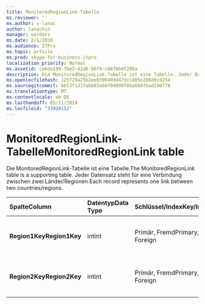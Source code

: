 ```yaml
---
title: MonitoredRegionLink-Tabelle
ms.reviewer: ''
ms.author: v-lanac
author: lanachin
manager: serdars
ms.date: 2/1/2018
ms.audience: ITPro
ms.topic: article
ms.prod: skype-for-business-itpro
localization_priority: Normal
ms.assetid: cebda194-7be3-42d6-b6f0-c86f8b0f200a
description: Die MonitoredRegionLink-Tabelle ist eine Tabelle. Jeder Datensatz steht für eine Verbindung zwischen zwei Länder/Regionen.
ms.openlocfilehash: 125f29a25b2ee039649dd47dcc405e208d0cd254
ms.sourcegitcommit: bb53f131fabb03a66f0d000f8ba668fbad190778
ms.translationtype: MT
ms.contentlocale: de-DE
ms.lasthandoff: 05/11/2019
ms.locfileid: "33920152"
---
```

# <a name="monitoredregionlink-table"></a><span data-ttu-id="51b1e-104">MonitoredRegionLink-Tabelle</span><span class="sxs-lookup"><span data-stu-id="51b1e-104">MonitoredRegionLink table</span></span>
 
<span data-ttu-id="51b1e-105">Die MonitoredRegionLink-Tabelle ist eine Tabelle.</span><span class="sxs-lookup"><span data-stu-id="51b1e-105">The MonitoredRegionLink table is a supporting table.</span></span> <span data-ttu-id="51b1e-106">Jeder Datensatz steht für eine Verbindung zwischen zwei Länder/Regionen.</span><span class="sxs-lookup"><span data-stu-id="51b1e-106">Each record represents one link between two countries/regions.</span></span>
  
|<span data-ttu-id="51b1e-107">**Spalte**</span><span class="sxs-lookup"><span data-stu-id="51b1e-107">**Column**</span></span>|<span data-ttu-id="51b1e-108">**Datentyp**</span><span class="sxs-lookup"><span data-stu-id="51b1e-108">**Data Type**</span></span>|<span data-ttu-id="51b1e-109">**Schlüssel/Index**</span><span class="sxs-lookup"><span data-stu-id="51b1e-109">**Key/Index**</span></span>|<span data-ttu-id="51b1e-110">**Details**</span><span class="sxs-lookup"><span data-stu-id="51b1e-110">**Details**</span></span>|
|:-----|:-----|:-----|:-----|
|<span data-ttu-id="51b1e-111">**Region1Key**</span><span class="sxs-lookup"><span data-stu-id="51b1e-111">**Region1Key**</span></span> <br/> |<span data-ttu-id="51b1e-112">int</span><span class="sxs-lookup"><span data-stu-id="51b1e-112">int</span></span>  <br/> |<span data-ttu-id="51b1e-113">Primär, Fremd</span><span class="sxs-lookup"><span data-stu-id="51b1e-113">Primary, Foreign</span></span>  <br/> |<span data-ttu-id="51b1e-114">Verweis von der [Region Table](region.md).</span><span class="sxs-lookup"><span data-stu-id="51b1e-114">Referenced from the [Region table](region.md).</span></span>  <br/> |
|<span data-ttu-id="51b1e-115">**Region2Key**</span><span class="sxs-lookup"><span data-stu-id="51b1e-115">**Region2Key**</span></span> <br/> |<span data-ttu-id="51b1e-116">int</span><span class="sxs-lookup"><span data-stu-id="51b1e-116">int</span></span>  <br/> |<span data-ttu-id="51b1e-117">Primär, Fremd</span><span class="sxs-lookup"><span data-stu-id="51b1e-117">Primary, Foreign</span></span>  <br/> |<span data-ttu-id="51b1e-118">Verweis von der [Region Table](region.md).</span><span class="sxs-lookup"><span data-stu-id="51b1e-118">Referenced from the [Region table](region.md).</span></span>  <br/> |
   

